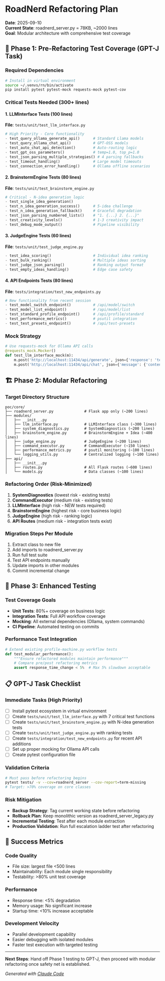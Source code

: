 # RoadNerd Refactoring Plan

**Date**: 2025-09-10  
**Current State**: roadnerd_server.py = 78KB, ~2000 lines  
**Goal**: Modular architecture with comprehensive test coverage  

## 🎯 Phase 1: Pre-Refactoring Test Coverage (GPT-J Task)

### Required Dependencies
```bash
# Install in virtual environment
source ~/.venvs/rn/bin/activate
pip install pytest pytest-mock requests-mock pytest-cov
```

### Critical Tests Needed (300+ lines)

#### 1. LLMInterface Tests (100 lines)
**File**: `tests/unit/test_llm_interface.py`
```python
# High Priority - Core functionality
- test_query_ollama_generate_api()      # Standard Llama models
- test_query_ollama_chat_api()          # GPT-OSS models  
- test_auto_chat_api_detection()        # Auto-routing logic
- test_gpt_oss_parameters()             # temp=1.0, top_p=1.0
- test_json_parsing_multiple_strategies() # 4 parsing fallbacks
- test_timeout_handling()               # Large model timeouts
- test_connection_error_handling()      # Ollama offline scenarios
```

#### 2. BrainstormEngine Tests (80 lines)  
**File**: `tests/unit/test_brainstorm_engine.py`
```python
# Critical - N-idea generation logic
- test_single_idea_generation()
- test_n_idea_generation_success()      # 5-idea challenge
- test_n_idea_generation_fallback()     # Graceful degradation
- test_json_parsing_numbered_lists()    # "1. {...} 2. {...}"
- test_creativity_levels()              # 1-3 creativity impact
- test_debug_mode_output()              # Pipeline visibility
```

#### 3. JudgeEngine Tests (60 lines)
**File**: `tests/unit/test_judge_engine.py`  
```python
- test_idea_scoring()                   # Individual idea ranking
- test_bulk_ranking()                   # Multiple ideas sorting
- test_judge_json_parsing()             # Ranking output format
- test_empty_ideas_handling()           # Edge case safety
```

#### 4. API Endpoints Tests (80 lines)
**File**: `tests/integration/test_new_endpoints.py`
```python
# New functionality from recent session
- test_model_switch_endpoint()          # /api/model/switch
- test_model_list_endpoint()            # /api/model/list  
- test_standard_profile_endpoint()      # /api/profile/standard
- test_performance_metrics()            # psutil integration
- test_test_presets_endpoint()          # /api/test-presets
```

### Mock Strategy
```python
# Use requests-mock for Ollama API calls
@requests_mock.Mocker()
def test_llm_interface_mock(m):
    m.post('http://localhost:11434/api/generate', json={'response': 'test'})
    m.post('http://localhost:11434/api/chat', json={'message': {'content': 'test'}})
```

## 🏗️ Phase 2: Modular Refactoring  

### Target Directory Structure
```
poc/core/
├── roadnerd_server.py              # Flask app only (~200 lines)
├── modules/
│   ├── __init__.py
│   ├── llm_interface.py            # LLMInterface class (~300 lines)
│   ├── system_diagnostics.py       # SystemDiagnostics (~200 lines)  
│   ├── brainstorm_engine.py        # BrainstormEngine + Idea (~400 lines)
│   ├── judge_engine.py             # JudgeEngine (~200 lines)
│   ├── command_executor.py         # CommandExecutor (~150 lines)
│   ├── performance_metrics.py      # psutil monitoring (~100 lines)
│   └── logging_utils.py            # Centralized logging (~100 lines)
├── api/
│   ├── __init__.py
│   ├── routes.py                   # All Flask routes (~600 lines)
│   └── models.py                   # Data classes (~100 lines)
```

### Refactoring Order (Risk-Minimized)
1. **SystemDiagnostics** (lowest risk - existing tests)
2. **CommandExecutor** (medium risk - existing tests)  
3. **LLMInterface** (high risk - NEW tests required)
4. **BrainstormEngine** (highest risk - core business logic)
5. **JudgeEngine** (high risk - ranking logic)
6. **API Routes** (medium risk - integration tests exist)

### Migration Steps Per Module
1. Extract class to new file
2. Add imports to roadnerd_server.py  
3. Run full test suite
4. Test API endpoints manually
5. Update imports in other modules
6. Commit incremental change

## 🧪 Phase 3: Enhanced Testing

### Test Coverage Goals
- **Unit Tests**: 80%+ coverage on business logic
- **Integration Tests**: Full API workflow coverage  
- **Mocking**: All external dependencies (Ollama, system commands)
- **CI Pipeline**: Automated testing on commits

### Performance Test Integration
```python
# Extend existing profile-machine.py workflow tests
def test_modular_performance():
    """Ensure refactored modules maintain performance"""
    # Compare pre/post refactoring metrics
    assert response_time_change < 5%  # Max 5% slowdown acceptable
```

## 📋 GPT-J Task Checklist

### Immediate Tasks (High Priority)
- [ ] Install pytest ecosystem in virtual environment
- [ ] Create `tests/unit/test_llm_interface.py` with 7 critical test functions
- [ ] Create `tests/unit/test_brainstorm_engine.py` with N-idea generation tests  
- [ ] Create `tests/unit/test_judge_engine.py` with ranking tests
- [ ] Create `tests/integration/test_new_endpoints.py` for recent API additions
- [ ] Set up proper mocking for Ollama API calls
- [ ] Create pytest configuration file

### Validation Criteria
```bash
# Must pass before refactoring begins
pytest tests/ -v --cov=roadnerd_server --cov-report=term-missing
# Target: >70% coverage on core classes
```

### Risk Mitigation
- **Backup Strategy**: Tag current working state before refactoring
- **Rollback Plan**: Keep monolithic version as roadnerd_server_legacy.py
- **Incremental Testing**: Test after each module extraction
- **Production Validation**: Run full escalation ladder test after refactoring

## 🚀 Success Metrics

### Code Quality
- File size: largest file <500 lines  
- Maintainability: Each module single responsibility
- Testability: >80% unit test coverage

### Performance
- Response time: <5% degradation  
- Memory usage: No significant increase
- Startup time: <10% increase acceptable

### Development Velocity  
- Parallel development capability
- Easier debugging with isolated modules
- Faster test execution with targeted testing

---

**Next Steps**: Hand off Phase 1 testing to GPT-J, then proceed with modular refactoring once safety net is established.

*Generated with [Claude Code](https://claude.ai/code)*